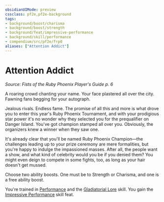 ```yaml
---
obsidianUIMode: preview
cssclass: pf2e,pf2e-background
tags:
- background/boost/charisma
- background/boost/strength
- background/feat/impressive-performance
- background/skill/performance
- compendium/src/pf2e/frp0
aliases: ["Attention Addict"]
---
```

# Attention Addict
*Source: Fists of the Ruby Phoenix Player's Guide p. 6*  

A roaring crowd chanting your name. Your face plastered all over the city. Fawning fans begging for your autograph.

Jealous rivals. Endless fame. The promise of all this and more is what drove you to enter this year's Ruby Phoenix Tournament, and with your prodigious star power it's no wonder why they selected you for the prequalifier on Danger Island. You've got champion stamped all over you. Obviously, the organizers knew a winner when they saw one.

It's already clear that you'll be named Ruby Phoenix Champion—the challenges leading up to your prize ceremony are mere formalities, but you're happy to indulge the impassioned masses. After all, the people want a show, and what kind of celebrity would you be if you denied them? You might even deign to compete in some fights, too, as long as your hair doesn't get mussed.

Choose two ability boosts. One must be to Strength or Charisma, and one is a free ability boost.

You're trained in [Performance](/compendium/skills.md#Performance) and the [Gladiatorial Lore](/compendium/skills.md#Lore) skill. You gain the [Impressive Performance](/compendium/feats/impressive-performance.md) skill feat.